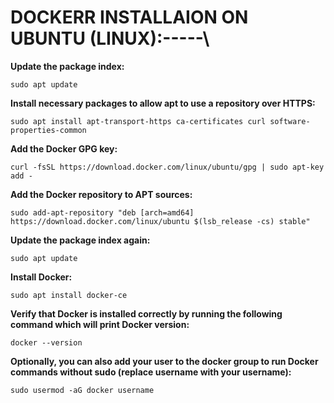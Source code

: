 # DOCKERR INSTALLAION ON UBUNTU (LINUX):-----\



**Update the package index:**
```
sudo apt update

```


**Install necessary packages to allow apt to use a repository over HTTPS:**
```
sudo apt install apt-transport-https ca-certificates curl software-properties-common
```


**Add the Docker GPG key:**
```
curl -fsSL https://download.docker.com/linux/ubuntu/gpg | sudo apt-key add -
```



**Add the Docker repository to APT sources:**
```
sudo add-apt-repository "deb [arch=amd64] https://download.docker.com/linux/ubuntu $(lsb_release -cs) stable"

```

**Update the package index again:**
```
sudo apt update
```


**Install Docker:**

```
sudo apt install docker-ce

```


**Verify that Docker is installed correctly by running the following command which will print Docker version:**
```
docker --version
```

**Optionally, you can also add your user to the docker group to run Docker commands without sudo (replace username with your username):**
```
sudo usermod -aG docker username
```


